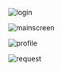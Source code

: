 ![login](https://github.com/ritik9571/chatting-application-by-java/assets/108925869/f99a219f-afc9-46f2-b8c1-7f3b9355604c)

![mainscreen](https://github.com/ritik9571/chatting-application-by-java/assets/108925869/085ed15a-78aa-4adc-acfc-bb2aa734fd09)

![profile](https://github.com/ritik9571/chatting-application-by-java/assets/108925869/fa74e984-4c39-4cb9-81ff-3d97cfa4b59f)

![request](https://github.com/ritik9571/chatting-application-by-java/assets/108925869/3c8f0014-b108-457d-9f74-24aab48ab804)

